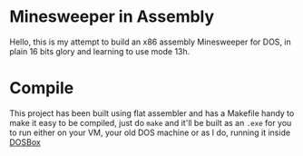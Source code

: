 Minesweeper in Assembly
=======================

Hello, this is my attempt to build an x86 assembly Minesweeper for DOS, 
in plain 16 bits glory and learning to use mode 13h.

Compile
=======

This project has been built using flat assembler and has a Makefile handy
to make it easy to be compiled, just do `make` and it'll be built as an
`.exe` for you to run either on your VM, your old DOS machine or as I do,
running it inside [DOSBox](https://www.dosbox.com/)
